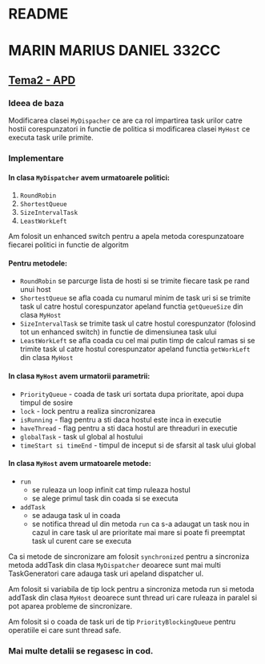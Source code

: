 # README 
# MARIN MARIUS DANIEL 332CC
## [Tema2 - APD](https://gitlab.cs.pub.ro/apd/tema2)

### Ideea de baza
Modificarea clasei `MyDispacher` ce are ca rol impartirea
task urilor catre hostii corespunzatori in functie de politica
si modificarea clasei `MyHost` ce executa task urile primite.

### Implementare
#### In clasa `MyDispatcher` avem urmatoarele politici:
1. `RoundRobin`
2. `ShortestQueue`
3. `SizeIntervalTask`
4. `LeastWorkLeft`

Am folosit un enhanced switch pentru a apela metoda corespunzatoare fiecarei politici in functie de algoritm

#### Pentru metodele:
* `RoundRobin` se parcurge lista de hosti si se trimite
fiecare task pe rand unui host
* `ShortestQueue` se afla coada cu numarul minim de task uri
si se trimite task ul catre hostul corespunzator apeland
functia `getQueueSize` din clasa `MyHost`
* `SizeIntervalTask` se trimite task ul catre hostul corespunzator (folosind tot un enhanced switch) in functie de dimensiunea task ului
* `LeastWorkLeft` se afla coada cu cel mai putin timp de calcul ramas si se trimite task ul catre hostul corespunzator apeland functia `getWorkLeft` din clasa `MyHost`

#### In clasa `MyHost` avem urmatorii parametrii:
* `PriorityQueue` - coada de task uri sortata dupa prioritate, apoi dupa timpul de sosire
* `lock` - lock pentru a realiza sincronizarea
* `isRunning` - flag pentru a sti daca hostul este inca in executie
* `haveThread` - flag pentru a sti daca hostul are threaduri in executie
* `globalTask` - task ul global al hostului
* `timeStart si timeEnd` - timpul de inceput si de sfarsit al task ului global
#### In clasa `MyHost` avem urmatoarele metode:
* `run`
    - se ruleaza un loop infinit cat timp ruleaza hostul
    - se alege primul task din coada si se executa
* `addTask`
    - se adauga task ul in coada
    - se notifica thread ul din metoda `run` ca s-a adaugat un task nou in
    cazul in care task ul are prioritate mai mare si poate fi preemptat task ul curent
    care se executa 

Ca si metode de sincronizare am folosit `synchronized` pentru a sincroniza metoda addTask
din clasa `MyDispatcher` deoarece sunt mai multi TaskGeneratori care adauga task uri apeland
dispatcher ul.

Am folosit si variabila de tip lock pentru a sincroniza metoda run si metoda addTask din clasa `MyHost`
deoarece sunt thread uri care ruleaza in paralel si pot aparea probleme de sincronizare.

Am folosit si o coada de task uri de tip `PriorityBlockingQueue` pentru operatiile ei care sunt
thread safe.

### Mai multe detalii se regasesc in cod.